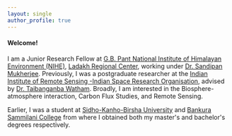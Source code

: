 ```yaml
---
layout: single
author_profile: true
---
```


#### Welcome!

I am a Junior Research Fellow at [G.B. Pant National Institute of Himalayan Environment (NIHE)](https://gbpihed.gov.in/),  [Ladakh Regional Center](https://gbpihed.gov.in/Ladakh_Regional_Centre_detail.php), working under [Dr. Sandipan Mukherjee](https://scholar.google.com/citations?user=ZdwopNMAAAAJ&hl=en). Previously, I was a postgraduate researcher at the [Indian Institute of Remote Sensing -Indian Space Research Organisation](https://www.iirs.gov.in/), advised by  [Dr. Taibanganba Watham](https://www.iirs.gov.in/taibanganba-watham). Broadly, I am interested in the Biosphere-atmosphere interaction, Carbon Flux Studies, and Remote Sensing.

Earlier, I was a student at [Sidho-Kanho-Birsha University](https://www.skbu.ac.in/) and [Bankura Sammilani College](https://bankurasammilanicollege.net/) from where I obtained both my master's and bachelor's degrees respectively.
